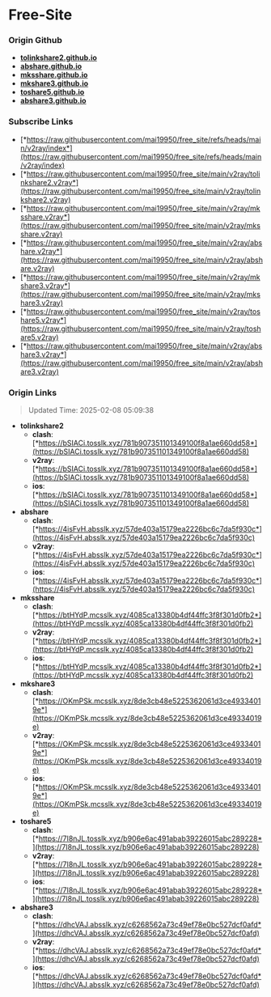 # Free-Site

### Origin Github

- [**tolinkshare2.github.io**](https://github.com/tolinkshare2/tolinkshare2.github.io)
- [**abshare.github.io**](https://github.com/abshare/abshare.github.io)
- [**mksshare.github.io**](https://github.com/mksshare/mksshare.github.io)
- [**mkshare3.github.io**](https://github.com/mkshare3/mkshare3.github.io)
- [**toshare5.github.io**](https://github.com/toshare5/toshare5.github.io)
- [**abshare3.github.io**](https://github.com/abshare3/abshare3.github.io)

### Subscribe Links

- [*https://raw.githubusercontent.com/mai19950/free_site/refs/heads/main/v2ray/index*](https://raw.githubusercontent.com/mai19950/free_site/refs/heads/main/v2ray/index)
- [*https://raw.githubusercontent.com/mai19950/free_site/main/v2ray/tolinkshare2.v2ray*](https://raw.githubusercontent.com/mai19950/free_site/main/v2ray/tolinkshare2.v2ray)
- [*https://raw.githubusercontent.com/mai19950/free_site/main/v2ray/mksshare.v2ray*](https://raw.githubusercontent.com/mai19950/free_site/main/v2ray/mksshare.v2ray)
- [*https://raw.githubusercontent.com/mai19950/free_site/main/v2ray/abshare.v2ray*](https://raw.githubusercontent.com/mai19950/free_site/main/v2ray/abshare.v2ray)
- [*https://raw.githubusercontent.com/mai19950/free_site/main/v2ray/mkshare3.v2ray*](https://raw.githubusercontent.com/mai19950/free_site/main/v2ray/mkshare3.v2ray)
- [*https://raw.githubusercontent.com/mai19950/free_site/main/v2ray/toshare5.v2ray*](https://raw.githubusercontent.com/mai19950/free_site/main/v2ray/toshare5.v2ray)
- [*https://raw.githubusercontent.com/mai19950/free_site/main/v2ray/abshare3.v2ray*](https://raw.githubusercontent.com/mai19950/free_site/main/v2ray/abshare3.v2ray)

### Origin Links

> Updated Time: 2025-02-08 05:09:38

- **tolinkshare2**
  - **clash**: [*https://bSIACi.tosslk.xyz/781b907351101349100f8a1ae660dd58*](https://bSIACi.tosslk.xyz/781b907351101349100f8a1ae660dd58)
  - **v2ray**: [*https://bSIACi.tosslk.xyz/781b907351101349100f8a1ae660dd58*](https://bSIACi.tosslk.xyz/781b907351101349100f8a1ae660dd58)
  - **ios**: [*https://bSIACi.tosslk.xyz/781b907351101349100f8a1ae660dd58*](https://bSIACi.tosslk.xyz/781b907351101349100f8a1ae660dd58)
- **abshare**
  - **clash**: [*https://4isFvH.absslk.xyz/57de403a15179ea2226bc6c7da5f930c*](https://4isFvH.absslk.xyz/57de403a15179ea2226bc6c7da5f930c)
  - **v2ray**: [*https://4isFvH.absslk.xyz/57de403a15179ea2226bc6c7da5f930c*](https://4isFvH.absslk.xyz/57de403a15179ea2226bc6c7da5f930c)
  - **ios**: [*https://4isFvH.absslk.xyz/57de403a15179ea2226bc6c7da5f930c*](https://4isFvH.absslk.xyz/57de403a15179ea2226bc6c7da5f930c)
- **mksshare**
  - **clash**: [*https://btHYdP.mcsslk.xyz/4085ca13380b4df44ffc3f8f301d0fb2*](https://btHYdP.mcsslk.xyz/4085ca13380b4df44ffc3f8f301d0fb2)
  - **v2ray**: [*https://btHYdP.mcsslk.xyz/4085ca13380b4df44ffc3f8f301d0fb2*](https://btHYdP.mcsslk.xyz/4085ca13380b4df44ffc3f8f301d0fb2)
  - **ios**: [*https://btHYdP.mcsslk.xyz/4085ca13380b4df44ffc3f8f301d0fb2*](https://btHYdP.mcsslk.xyz/4085ca13380b4df44ffc3f8f301d0fb2)
- **mkshare3**
  - **clash**: [*https://OKmPSk.mcsslk.xyz/8de3cb48e5225362061d3ce49334019e*](https://OKmPSk.mcsslk.xyz/8de3cb48e5225362061d3ce49334019e)
  - **v2ray**: [*https://OKmPSk.mcsslk.xyz/8de3cb48e5225362061d3ce49334019e*](https://OKmPSk.mcsslk.xyz/8de3cb48e5225362061d3ce49334019e)
  - **ios**: [*https://OKmPSk.mcsslk.xyz/8de3cb48e5225362061d3ce49334019e*](https://OKmPSk.mcsslk.xyz/8de3cb48e5225362061d3ce49334019e)
- **toshare5**
  - **clash**: [*https://7I8nJL.tosslk.xyz/b906e6ac491abab39226015abc289228*](https://7I8nJL.tosslk.xyz/b906e6ac491abab39226015abc289228)
  - **v2ray**: [*https://7I8nJL.tosslk.xyz/b906e6ac491abab39226015abc289228*](https://7I8nJL.tosslk.xyz/b906e6ac491abab39226015abc289228)
  - **ios**: [*https://7I8nJL.tosslk.xyz/b906e6ac491abab39226015abc289228*](https://7I8nJL.tosslk.xyz/b906e6ac491abab39226015abc289228)
- **abshare3**
  - **clash**: [*https://dhcVAJ.absslk.xyz/c6268562a73c49ef78e0bc527dcf0afd*](https://dhcVAJ.absslk.xyz/c6268562a73c49ef78e0bc527dcf0afd)
  - **v2ray**: [*https://dhcVAJ.absslk.xyz/c6268562a73c49ef78e0bc527dcf0afd*](https://dhcVAJ.absslk.xyz/c6268562a73c49ef78e0bc527dcf0afd)
  - **ios**: [*https://dhcVAJ.absslk.xyz/c6268562a73c49ef78e0bc527dcf0afd*](https://dhcVAJ.absslk.xyz/c6268562a73c49ef78e0bc527dcf0afd)
